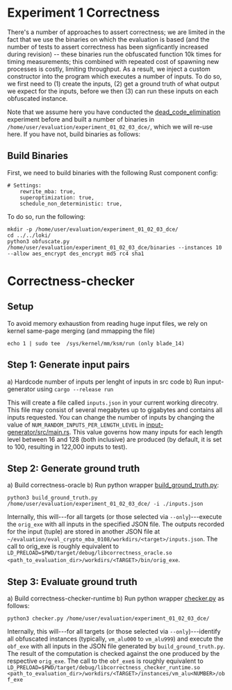 # Experiment 1 Correctness

There's a number of approaches to assert correctness; we are limited in the fact that we use the binaries on which the evaluation is based (and the number of tests to assert correctness has been signficantly increased during revision) -- these binaries run the obfuscated function 10k times for timing measurements; this combined with repeated cost of spawning new processes is costly, limiting throughput. As a result, we inject a custom constructor into the program which executes a number of inputs. To do so, we first need to (1) create the inputs, (2) get a ground truth of what output we expect for the inputs, before we then (3) can run these inputs on each obfuscated instance.

Note that we assume here you have conducted the [dead_code_elimination](../dead_code_elimination/) experiment before and built a number of binaries in `/home/user/evaluation/experiment_01_02_03_dce/`, which we will re-use here. If you have not, build binaries as follows:


## Build Binaries
First, we need to build binaries with the following Rust component config:

```
# Settings:
    rewrite_mba: true,
    superoptimization: true,
    schedule_non_deterministic: true,
```

To do so, run the following:
```
mkdir -p /home/user/evaluation/experiment_01_02_03_dce/
cd ../../loki/
python3 obfuscate.py /home/user/evaluation/experiment_01_02_03_dce/binaries --instances 10 --allow aes_encrypt des_encrypt md5 rc4 sha1
```


# Correctness-checker

## Setup
To avoid memory exhaustion from reading huge input files, we rely on kernel same-page merging (and mmapping the file)
```
echo 1 | sudo tee  /sys/kernel/mm/ksm/run (only blade_14)
```

## Step 1: Generate input pairs
a) Hardcode number of inputs per lenght of inputs in src code
b) Run input-generator using `cargo --release run`

This will create a file called `inputs.json` in your current working direcotry. This file may consist of several megabytes up to gigabytes and contains all inputs requested. You can change the number of inputs by changing the value of `NUM_RANDOM_INPUTS_PER_LENGTH_LEVEL` in [input-generator/src/main.rs](input-generator/src/main.rs). This value governs how many inputs for each length level between 16 and 128 (both inclusive) are produced (by default, it is set to 100, resulting in 122,000 inputs to test).

## Step 2: Generate ground truth
a) Build correctness-oracle
b) Run python wrapper [build_ground_truth.py](./build_ground_truth.py): 
```
python3 build_ground_truth.py /home/user/evaluation/experiment_01_02_03_dce/ -i ./inputs.json
```

Internally, this will---for all targets (or those selected via `--only`)---execute the `orig_exe` with all inputs in the specified JSON file. The outputs recorded for the input (tuple) are stored in another JSON file at `~/evaluation/eval_crypto_mba_0108/workdirs/<target>/inputs.json`. The call to orig_exe is roughly equivalent to `LD_PRELOAD=$PWD/target/debug/libcorrectness_oracle.so <path_to_evaluation_dir>/workdirs/<TARGET>/bin/orig_exe`.

## Step 3: Evaluate ground truth
a) Build correctness-checker-runtime
b) Run python wrapper [checker.py](./checker.py) as follows: 
```
python3 checker.py /home/user/evaluation/experiment_01_02_03_dce/
```

Internally, this will---for all targets (or those selected via `--only`)---identify all obfuscated instances (typically, `vm_alu000` to `vm_alu999`) and execute the `obf_exe` with all inputs in the JSON file generated by `build_ground_truth.py`. The result of the computation is checked against the one produced by the respective `orig_exe`. The call to the `obf_exe`s is roughly equivalent to `LD_PRELOAD=$PWD/target/debug/libcorrectness_checker_runtime.so <path_to_evaluation_dir>/workdirs/<TARGET>/instances/vm_alu<NUMBER>/obf_exe`
